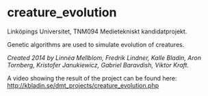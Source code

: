 creature_evolution
==================

Linköpings Universitet, TNM094 Medietekniskt kandidatprojekt. 

Genetic algorithms are used to simulate evolution of creatures.

*Created 2014 by
Linnéa Mellblom,
Fredrik Lindner,
Kalle Bladin,
Aron Tornberg,
Kristofer Janukiewicz, 
Gabriel Baravdish,
Viktor Kraft.*

A video showing the result of the project can be found here:
http://kbladin.se/dmt_projects/creature_evolution.php
